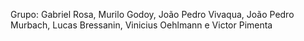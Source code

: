 Grupo: Gabriel Rosa, Murilo Godoy, João Pedro Vivaqua, João Pedro Murbach, Lucas Bressanin, Vinicius Oehlmann e Victor Pimenta 
